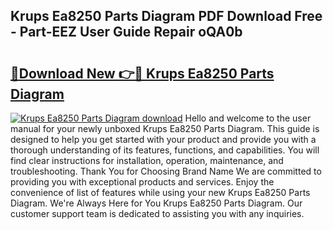 ## Krups Ea8250 Parts Diagram PDF Download Free - Part-EEZ User Guide Repair oQA0b

# <h2><a href="http://dft6yx.blite.top/?on=Krups+Ea8250+Parts+Diagram">🔗Download New 👉🔴 Krups Ea8250 Parts Diagram</a></h2>

[![Krups Ea8250 Parts Diagram download](https://i.imgur.com/lujVjoI.png)](http://dft6yx.blite.top/?on=Krups+Ea8250+Parts+Diagram)
Hello and welcome to the user manual for your newly unboxed Krups Ea8250 Parts Diagram. This guide is designed to help you get started with your product and provide you with a thorough understanding of its features, functions, and capabilities. You will find clear instructions for installation, operation, maintenance, and troubleshooting. Thank You for Choosing Brand Name We are committed to providing you with exceptional products and services. Enjoy the convenience of list of features while using your new Krups Ea8250 Parts Diagram. We're Always Here for You Krups Ea8250 Parts Diagram. Our customer support team is dedicated to assisting you with any inquiries.
